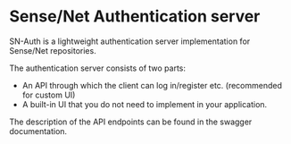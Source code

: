 # Sense/Net Authentication server

SN-Auth is a lightweight authentication server implementation for Sense/Net repositories.

The authentication server consists of two parts:
- An API through which the client can log in/register etc. (recommended for custom UI)
- A built-in UI that you do not need to implement in your application.

The description of the API endpoints can be found in the swagger documentation.